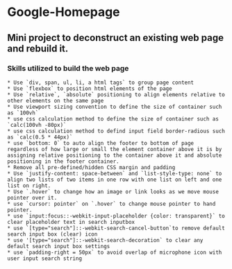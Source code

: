 # Google-Homepage



## Mini project to deconstruct an existing web page and rebuild it.


### Skills utilized to build the web page


    * Use `div, span, ul, li, a html tags` to group page content  
    * Use `flexbox` to position html elements of the page  
    * Use `relative`, `absolute` positioning to align elements relative to other elements on the same page  
    * Use viewport sizing convention to define the size of container such as `100vh`   
    * use css calculation method to define the size of container such as `calc(100vh -80px)`  
    * use css calculation method to defind input field border-radious such as `calc(0.5 * 44px)`    
    * use `bottom: 0` to auto align the footer to bottom of page regardless of how large or small the element container above it is by assigning relative positioning to the container above it and absolute positioning in the footer container.  
    * Remove all pre-defined/hidden CSS margin and padding  
    * Use `justify-content: space-between` and `list-style-type: none` to align two lists of two items in one row with one list on left and one list on right.
    * Use `.hover` to change how an image or link looks as we move mouse pointer over it.  
    * use `cursor: pointer` on `.hover` to change mouse pointer to hand pointer.  
    * use `input:focus::-webkit-input-placeholder {color: transparent}` to clear placeholder text in search inputbox
    * use `[type="search"]::-webkit-search-cancel-button`to remove default search input box (clear) icon
    * use '[type="search"]::-webkit-search-decoration` to clear any default search input box settings
    * use `padding-right = 50px` to avoid overlap of microphone icon with user input search string
 
